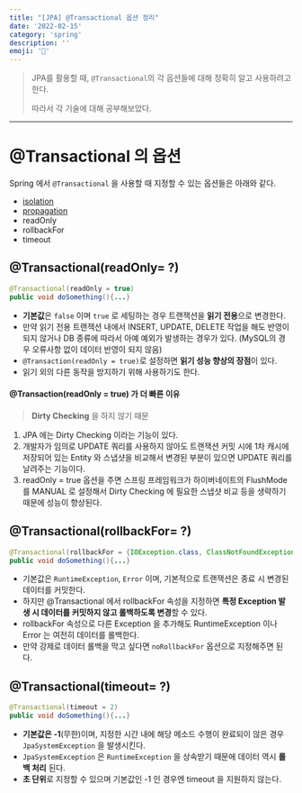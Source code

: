 ```yaml
---
title: "[JPA] @Transactional 옵션 정리"
date: '2022-02-15'
category: 'spring'
description: ''
emoji: '🧺'
---
```


> JPA를 활용할 때, `@Transactional`의 각 옵션들에 대해 정확히 알고 사용하려고 한다.
> 
> 따라서 각 기술에 대해 공부해보았다.

---

# @Transactional 의 옵션

Spring 에서 `@Transactional` 을 사용할 때 지정할 수 있는 옵션들은 아래와 같다.

- [isolation](https://won0935.github.io/category/spring/transactional-isolation/)
- [propagation](https://won0935.github.io/category/spring/transactional-propagation/)
- readOnly
- rollbackFor
- timeout


## @Transactional(readOnly= ?)

```java
@Transactional(readOnly = true)
public void doSomething(){...}
```

- **기본값**은 `false` 이며 `true` 로 세팅하는 경우 트랜잭션을 **읽기 전용**으로 변경한다.
- 만약 읽기 전용 트랜잭션 내에서 INSERT, UPDATE, DELETE 작업을 해도 반영이 되지 않거나 DB 종류에 따라서 아예 예외가 발생하는 경우가 있다. (MySQL의 경우 오류사항 없이 데이터 반영이 되지 않음)
- `@Transaction(readOnly = true)`로 설정하면 **읽기 성능 향상의 장점**이 있다.
- 읽기 외의 다른 동작을 방지하기 위해 사용하기도 한다.


#### @Transaction(readOnly = true) 가 더 빠른 이유
> **Dirty Checking** 을 하지 않기 때문
 1. JPA 에는 Dirty Checking 이라는 기능이 있다.
 2. 개발자가 임의로 UPDATE 쿼리를 사용하지 않아도 트랜잭션 커밋 시에 1차 캐시에 저장되어 있는 Entity 와 스냅샷을 비교해서 변경된 부분이 있으면 UPDATE 쿼리를 날려주는 기능이다.
 3. readOnly = true 옵션을 주면 스프링 프레임워크가 하이버네이트의 FlushMode 를 MANUAL 로 설정해서 Dirty Checking 에 필요한 스냅샷 비교 등을 생략하기 때문에 성능이 향상된다.


## @Transactional(rollbackFor= ?)

```java
@Transactional(rollbackFor = {IOException.class, ClassNotFoundException.class})
public void doSomething(){...}
```

- 기본값은 `RuntimeException`, `Error` 이며, 기본적으로 트랜잭션은 종료 시 변경된 데이터를 커밋한다.
- 하지만 @Transactional 에서 rollbackFor 속성을 지정하면 **특정 Exception 발생 시 데이터를 커밋하지 않고 롤백하도록 변경**할 수 있다.
- rollbackFor 속성으로 다른 Exception 을 추가해도 RuntimeException 이나 Error 는 여전히 데이터를 롤백한다.
- 만약 강제로 데이터 롤백을 막고 싶다면 `noRollbackFor` 옵션으로 지정해주면 된다.

## @Transactional(timeout= ?)

```java
@Transactional(timeout = 2)
public void doSomething(){...}
```

- **기본값은 -1**(무한)이며, 지정한 시간 내에 해당 메소드 수행이 완료되이 않은 경우 `JpaSystemException` 을 발생시킨다.
- `JpaSystemException` 은 `RuntimeException` 을 상속받기 때문에 데이터 역시 **롤백 처리** 된다.
- **초 단위**로 지정할 수 있으며 기본값인 -1 인 경우엔 timeout 을 지원하지 않는다.